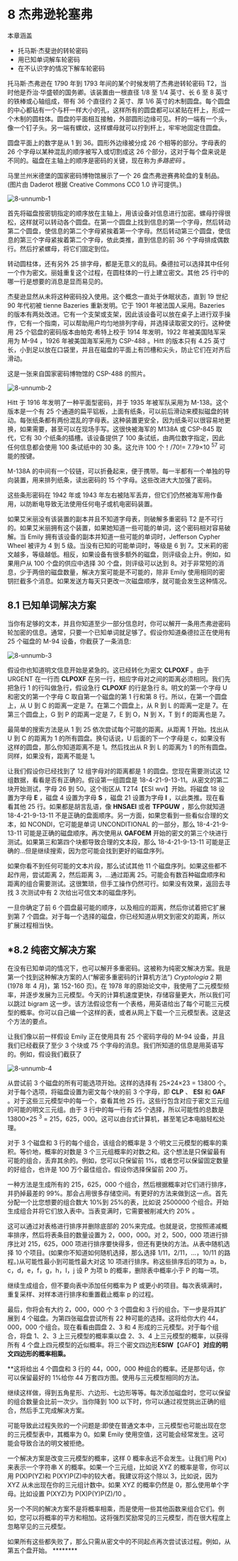 # 8 杰弗逊轮塞弗

本章涵盖

*   托马斯·杰斐逊的转轮密码
*   用已知单词解车轮密码
*   在不认识字的情况下解车轮密码

托马斯·杰弗逊在 1790 年到 1793 年间的某个时候发明了杰弗逊转轮密码 T2，当时他是乔治·华盛顿的国务卿。该装置由一根直径 1/8 至 1/4 英寸、长 6 至 8 英寸的铁棒或心轴组成，带有 36 个直径约 2 英寸、厚 1/6 英寸的木制圆盘。每个圆盘的中心都钻有一个与杆一样大小的孔，这样所有的圆盘都可以紧贴在杆上，形成一个木制的圆柱体。圆盘的平面相互接触，外部圆形边缘可见。杆的一端有一个头，像一个钉子头。另一端有螺纹，这样螺母就可以拧到杆上，牢牢地固定住圆盘。

圆盘平面上的数字是从 1 到 36。圆形外边缘被分成 26 个相等的部分。字母表的 26 个字母以某种混乱的顺序被写入或切割成这 26 个部分，这对于每个盘来说是不同的。磁盘在主轴上的顺序是密码的关键，现在称为*多路密码* 。

马里兰州米德堡的国家密码博物馆展示了一个 26 盘杰弗逊赛弗轮盘的复制品。(图片由 Daderot 根据 Creative Commons CC0 1.0 许可提供。)

![8-unnumb-1](img/8-unnumb-1.png)

首先将磁盘按密钥指定的顺序放在主轴上，用该设备对信息进行加密。螺母拧得很松，这样就可以转动各个圆盘。在第一个圆盘上找到信息的第一个字母，然后转动第二个圆盘，使信息的第二个字母紧挨着第一个字母。然后转动第三个圆盘，使信息的第三个字母紧挨着第二个字母，依此类推，直到信息的前 36 个字母排成偶数行。然后拧紧螺母，将它们固定到位。

转动圆柱体，还有另外 25 排字母，都是无意义的乱码。桑德拉可以选择其中任何一个作为密文。丽娃重复这个过程，在圆柱体的一行上建立密文。其他 25 行中的哪一行是想要的消息是显而易见的。

杰斐逊显然从未将这种密码投入使用。这个概念一直处于休眠状态，直到 19 世纪 90 年代初被 tienne Bazeries 重新发明。它于 1901 年被法国人采用。Bazeries 的版本有两处改进。它有一个支架或支架，因此该设备可以放在桌子上进行双手操作，它有一个指南，可以帮助用户均匀地排列字母，并选择读取密文的行。这种使用 25 个铝盘的密码版本由帕克·希特上校于 1914 年发明，1922 年被美国陆军采用为 M-94 ，1926 年被美国海军采用为 CSP-488 。Hitt 的版本只有 4.25 英寸长，小到足以放在口袋里，并且在磁盘的平面上有凹槽和尖头，防止它们在对齐后滑动。

这是一张来自国家密码博物馆的 CSP-488 的照片。

![8-unnumb-2](img/8-unnumb-2.png)

Hitt 于 1916 年发明了一种平面型密码，并于 1935 年被军队采用为 M-138。这个版本是一个有 25 个通道的扁平铝板，上面有纸条，可以前后滑动来模拟磁盘的转动。每张纸条都有两份混乱的字母表。这种装置更安全，因为纸条可以很容易地更换，如果需要，甚至可以在现场手写。这很快被海军的 M138A 或 CSP-845 取代，它有 30 个纸条的插槽。该设备提供了 100 条试纸，由两位数字指定，因此任何信息都会使用 100 条试纸中的 30 条。这允许 100 个！/70!= 7.79×10 <sup class="fm-superscript">57</sup> 可能的按键。

M-138A 的中间有一个铰链，可以折叠起来，便于携带。每一半都有一个单独的导向装置，用来排列纸条，读出密码的 15 个字母。这些改进大大加强了密码。

这些条形密码在 1942 年或 1943 年左右被陆军丢弃，但它们仍然被海军用作备用，以防断电导致无法使用任何电子或机电密码装置。

如果艾米丽没有该装置的副本并且不知道字母表，则破解多重密码 T2 是不可行的。如果艾米丽拥有这个装置，如果她知道一些可能的单词，这个密码相对容易破解。当 Emily 拥有该设备的副本并知道一些可能的单词时，Jefferson Cypher Wheel 被评为 4 到 5 级。当没有已知的可能单词时，等级是 6 到 7。艾米莉的密文越多，等级越低。相反，如果设备有很多额外的磁盘，则评级会上升。例如，如果用户从 100 个盘的供应中选择 30 个盘，则评级可以达到 8。对于非常短的消息，少于两倍的磁盘数量，解决方案可能是不可能的，除非 Emily 使用相同的密钥拦截多个消息。如果发送方每天只更改一次磁盘顺序，就可能会发生这种情况。

## 8.1 已知单词解决方案

当你有足够的文本，并且你知道至少一部分信息时，你可以解开一条用杰弗逊密码轮加密的信息。通常，只要一个已知单词就足够了。假设你知道桑德拉正在使用有 25 个磁盘的 M-94 设备，你截获了一条消息:

![8-unnumb-3](img/8-unnumb-3.png)

假设你也知道明文信息开始是紧急的。这已经转化为密文 **CLPOXF** 。由于 URGENT 在一行而 **CLPOXF** 在另一行，相应字母对之间的距离必须相同。我们先把急行 1 的行叫做急行，假设急行 **CLPOXF** 的行是急行 8。明文的第一个字母 U 和密文的第一个字母 C 取自第一个磁盘的第 1 行和第 8 行。所以，在第一个圆盘上，从 U 到 C 的距离一定是 7。在第二个圆盘上，从 R 到 L 的距离一定是 7。在第三个圆盘上，G 到 P 的距离一定是 7，E 到 O，N 到 X，T 到 f 的距离也是 7。

最简单的搜索方法是从 1 到 25 依次尝试每个可能的距离。从距离 1 开始。找出从 U 到 C 的距离为 1 的所有圆盘。换句话说，U 后面的下一个字母是 c，如果没有这样的圆盘，那么你知道距离不是 1。然后找出从 R 到 L 的距离为 1 的所有圆盘。同样，如果没有，距离不能是 1。

让我们假设你已经找到了 12 组字母对的距离都是 1 的圆盘。您现在需要测试这 12 组数据，看看是否有正确的。假设第一组圆盘是 18-4-21-9-13-11。从密文的第二块开始测试，字母 26 到 50。这个街区从 T2T4【ESI wvi】开始。将磁盘 18 设置为字母 **E** ，磁盘 4 设置为字母 **S** ，磁盘 21 设置为字母 **I** ，以此类推。现在看看其他 25 行。如果都是胡言乱语，像 **HNSAEI** 或者 **TFPGUW** ，那么你就知道 18-4-21-9-13-11 不是正确的盘面顺序。另一方面，如果您看到一些看似合理的文本，如 NCONDI，它可能是单词 UNCONDITIONAL 的一部分，那么 18-4-21-9-13-11 可能是正确的磁盘顺序。再次使用从 **GAFOEM** 开始的密文的第三个块进行测试。如果第三和第四个块都导致合理的文本段，那么 18-4-21-9-13-11 可能是正确的...但是继续搜索，因为您可能会找到更好的磁盘序列。

如果你看不到任何可能的文本片段，那么试试其他 11 个磁盘序列。如果这些都不起作用，尝试距离 2，然后距离 3，...通过距离 25。可能会有数百种磁盘顺序和距离的组合需要测试。这很繁琐，但手工操作仍然可行。如果没有效果，返回去寻找 3 次测试中有 2 次给出可信文本的磁盘序列。

一旦你确定了前 6 个圆盘最可能的顺序，以及相应的距离，然后你试着把它扩展到第 7 个圆盘。对于每一个选择的磁盘，你已经知道从明文到密文的距离，所以扩展过程相当快。

## *8.2 纯密文解决方案

在没有已知单词的情况下，也可以解开多重密码。这被称为纯密文解决方案。我是第一个找到这种解决方案的人(“解密多重密码的计算机方法”) *Cryptologia* 2 期(1978 年 4 月)，第 152-160 页)。在 1978 年的原始论文中，我使用了二元模型频率，并逐步发展为三元模型。今天的计算机速度更快，存储容量更大，所以我们可以跳过 bigram 这一步。该方法假设您有一个表格，用英语给出了每个可能三元模型的概率。你可以自己编一个这样的表，或者从网上下载一个三元模型表。这是这个方法的要点。

让我们像以前一样假设 Emily 正在使用具有 25 个密码字母的 M-94 设备，并且我们已经截获了至少 3 个块或 75 个字母的消息。我们所知道的信息是用英语写的。例如，假设我们截获了

![8-unnumb-4](img/8-unnumb-4.png)

从尝试前 3 个磁盘的所有可能选项开始。这样的选择有 25×24×23 = 13800 个。对于每个选项，将磁盘设置为密文每个块的前 3 个字母，即 **CLP** 、 **ESI** 和 **GAF** 。对于这些三元模型中的每一个，查看其他 25 行。这些行包含对应于密文三元组的可能的明文三元组。由于 3 行中的每一行有 25 个选择，所以可能性的总数是 13800×25 <sup class="fm-superscript">3</sup> = 215，625，000。这可以由台式计算机，甚至笔记本电脑轻松处理。

对于 3 个磁盘和 3 行的每个组合，该组合的概率是 3 个明文三元模型的概率的乘积。等价地，概率的对数是 3 个三元组概率的对数之和。这个想法是只保留最有可能的组合，丢弃其余的。例如，您可以只保留前 1%，或者您可以保留固定数量的好组合，也许是 100 万个最佳组合。假设你选择保留前 200 万。

一种方法是生成所有的 215，625，000 个组合，然后根据概率对它们进行排序，并扔掉最差的 99%。那会占用很多存储空间。有更好的方法来做到这一点。首先分配一个比您想要的组合数大 10%到 25%的表，比如说 2500000 个组合。开始生成组合并将它们放入表中。当表变满时，它需要被削减大约 20% 。

这可以通过对表格进行排序并删除底部的 20%来完成。也就是说，您按照递减概率排序，然后将表条目的数量设置为 2，000，000。对 2，500，000 项进行排序比对 215，625，000 项进行排序要快得多，但还有更快的方法。从表中随机选择 10 个项目。(如果你不知道如何随机选择，那么选择 1/11，2/11，...，10/11 的路程。)从可能性最小到可能性最大对这 10 项进行排序。称这些排序后的项为 a，b，c，d，e，f，g，h，I，j 设 P 为项 b 的概率，删除表中概率小于 P 的每一项。

继续生成组合，但不要向表中添加任何概率为 P 或更小的项目。每次表填满时，重复采样、对样本进行排序和重置截止概率 p 的过程。

最后，你将会有大约 2，000，000 个 3 个圆盘和 3 行的组合。下一步是将其扩展到 4 个磁盘。为第四张磁盘尝试所有 22 种可能的选择。这将给你大约 44，000，000 个组合。现在看看由圆盘 2、3 和 4 形成的三元模型。对于每个组合，将盘 1、2、3 上三元模型的概率乘以盘 2、3、4 上三元模型的概率，以获得所有 4 个盘上四元模型的近似概率。将三个密文四边形****ESIW****【GAFO】**对应的明文四边形的概率相乘。**

 **这将给出 4 个圆盘和 3 行的 44，000，000 种组合的概率。还是那句话，你可以保留最好的 1%给你 44 万套四方图。使用与三元模型相同的方法。

继续这样做，得到五角星形、六边形、七边形等等。每次添加磁盘时，您可以保留的组合数量会比前一次少。当你降到 100 以下时，你可以通过视觉挑出正确的组合，然后手工完成解决方案。

可能导致此过程失败的一个问题是:即使在普通文本中，三元模型也可能出现在您的三元模型表中，其概率为 0。如果 Emily 使用空值，这可能会经常发生。这可能会导致合法的明文被拒绝。

一个解决方案是改变三元模型的概率，这样 0 概率永远不会发生。让我们用 P(x)来表示一个字符串 X 的概率。如果一个三元组，比如说 XYZ 的概率是零，你可以用 P(X)P(YZ)和 P(XY)P(Z)中的较大者。我建议将这个除以 3，比如说，因为 XYZ 从未出现在你的三元组计数中。如果 XYZ 的概率仍然是 0，那么使用单个字母。比如设置 P(XYZ)为 P(X)P(Y)P(Z)/10 。

另一个不同的解决方案不是将概率相乘，而是使用一些其他函数来组合它们。例如，您可以将概率的平方和相加。这将强烈奖励常见的三元模型，而在很大程度上忽略罕见的三元模型。

如果所有这些都失败了，那么只需从密文中的不同起点再次尝试该过程。例如，从第五个盘开始。 ********